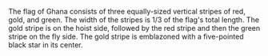 The flag of Ghana consists of three equally-sized vertical stripes of red, gold, and green. The width of the stripes is 1/3 of the flag's total length. The gold stripe is on the hoist side, followed by the red stripe and then the green stripe on the fly side. The gold stripe is emblazoned with a five-pointed black star in its center.